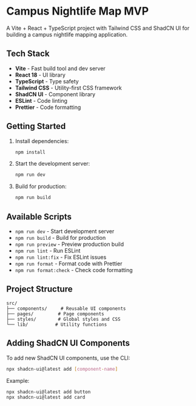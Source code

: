 # Campus Nightlife Map MVP

A Vite + React + TypeScript project with Tailwind CSS and ShadCN UI for building a campus nightlife mapping application.

## Tech Stack

- **Vite** - Fast build tool and dev server
- **React 18** - UI library
- **TypeScript** - Type safety
- **Tailwind CSS** - Utility-first CSS framework
- **ShadCN UI** - Component library
- **ESLint** - Code linting
- **Prettier** - Code formatting

## Getting Started

1. Install dependencies:

   ```bash
   npm install
   ```

2. Start the development server:

   ```bash
   npm run dev
   ```

3. Build for production:
   ```bash
   npm run build
   ```

## Available Scripts

- `npm run dev` - Start development server
- `npm run build` - Build for production
- `npm run preview` - Preview production build
- `npm run lint` - Run ESLint
- `npm run lint:fix` - Fix ESLint issues
- `npm run format` - Format code with Prettier
- `npm run format:check` - Check code formatting

## Project Structure

```
src/
├── components/     # Reusable UI components
├── pages/         # Page components
├── styles/        # Global styles and CSS
└── lib/          # Utility functions
```

## Adding ShadCN UI Components

To add new ShadCN UI components, use the CLI:

```bash
npx shadcn-ui@latest add [component-name]
```

Example:

```bash
npx shadcn-ui@latest add button
npx shadcn-ui@latest add card
```
